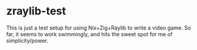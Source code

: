 # zraylib-test

This is just a test setup for using Nix+Zig+Raylib to write a video game. So far, it seems to work swimmingly, and hits the sweet spot for me of simplicity/power.

